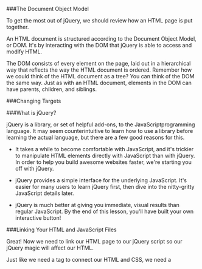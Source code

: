 ###The Document Object Model


To get the most out of jQuery, we should review how an HTML page is put together.

An HTML document is structured according to the Document Object Model, or DOM. It's by interacting with the DOM that jQuery is able to access and modify HTML.

The DOM consists of every element on the page, laid out in a hierarchical way that reflects the way the HTML document is ordered. Remember how we could think of the HTML document as a tree? You can think of the DOM the same way. Just as with an HTML document, elements in the DOM can have parents, children, and siblings.


###Changing Targets


###What is jQuery?

jQuery is a library, or set of helpful add-ons, to the JavaScriptprogramming language. It may seem counterintuitive to learn how to use a library before learning the actual language, but there are a few good reasons for this.

- It takes a while to become comfortable with JavaScript, and it's trickier to manipulate HTML elements directly with JavaScript than with jQuery. In order to help you build awesome websites faster, we're starting you off with jQuery.

- jQuery provides a simple interface for the underlying JavaScript. It's easier for many users to learn jQuery first, then dive into the nitty-gritty JavaScript details later.

- jQuery is much better at giving you immediate, visual results than regular JavaScript. By the end of this lesson, you'll have built your own interactive button!

###Linking Your HTML and JavaScript Files

Great! Now we need to link our HTML page to our jQuery script so our jQuery magic will affect our HTML.

Just like we need a <link> tag to connect our HTML and CSS, we need a<script> tag to connect our HTML and jQuery. The tag looks like this:


###Getting Started


Next, we'll need to start up our jQuery magic using the $(document).ready();syntax you've seen. It works like this:

- $() says, "hey, jQuery things are about to happen!"

- Putting document between the parentheses tells us that we're about to work our magic on the HTMLdocument itself.

- .ready(); is a function, or basic action, in jQuery. It says "hey, I'm going to do stuff as soon as the HTML document is ready!"

Whatever goes in .ready()'s parentheses is the jQuery event that occurs as soon as the HTML document is ready.

So,

$(document).ready(something);

says: "when the HTML document is ready, do something!" (We'll show you how to replace something with an action in the next exercise.)

Note that .ready(); ends with a semicolon. This tells jQuery that you're done giving it a command.


###The Functional Approach

